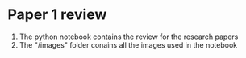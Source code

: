 # Paper 1 review

1. The python notebook contains the review for the research papers
2. The "/images" folder conains all the images used in the notebook